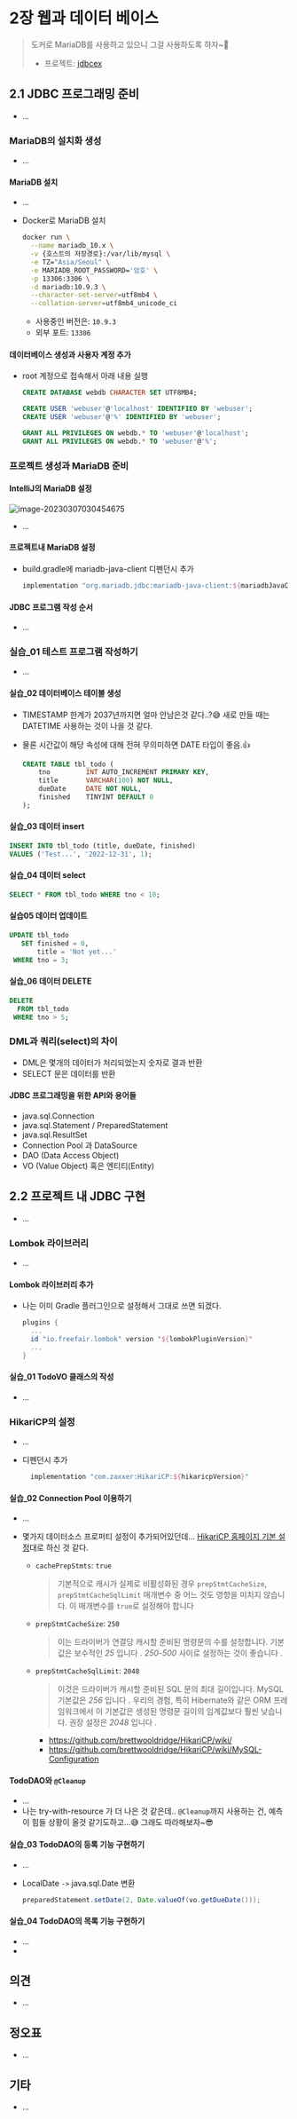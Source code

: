 # 2장 웹과 데이터 베이스

> 도커로 MariaDB를 사용하고 있으니 그걸 사용하도록 하자~🎈
>
> * 프로젝트: [jdbcex](jdbcex)



## 2.1 JDBC 프로그래밍 준비

* ...

### MariaDB의 설치화 생성

* ...

#### MariaDB 설치

* ...

* Docker로 MariaDB 설치 

  ```sh
  docker run \
    --name mariadb_10.x \
    -v {호스트의 저장경로}:/var/lib/mysql \
    -e TZ="Asia/Seoul" \
    -e MARIADB_ROOT_PASSWORD='암호' \
    -p 13306:3306 \
    -d mariadb:10.9.3 \
    --character-set-server=utf8mb4 \
    --collation-server=utf8mb4_unicode_ci
  ```

  * 사용중인 버전은: `10.9.3`
  * 외부 포트: `13306`

  

#### 데이터베이스 생성과 사용자 계정 추가

* root 계정으로 접속해서 아래 내용 실행

  ```sql
  CREATE DATABASE webdb CHARACTER SET UTF8MB4;
  
  CREATE USER 'webuser'@'localhost' IDENTIFIED BY 'webuser';
  CREATE USER 'webuser'@'%' IDENTIFIED BY 'webuser';
  
  GRANT ALL PRIVILEGES ON webdb.* TO 'webuser'@'localhost';
  GRANT ALL PRIVILEGES ON webdb.* TO 'webuser'@'%';
  ```



### 프로젝트 생성과 MariaDB 준비

#### IntelliJ의  MariaDB 설정

![image-20230307030454675](doc-resources/image-20230307030454675.png)

* ...



#### 프로젝트내 MariaDB 설정

* build.gradle에 mariadb-java-client 디펜던시 추가

  ```groovy
  implementation "org.mariadb.jdbc:mariadb-java-client:${mariadbJavaClientVersion}"
  ```



#### JDBC 프로그램 작성 순서

* ...
  

### 실습_01 테스트 프로그램 작성하기

* ...



#### 실습_02 데이터베이스 테이블 생성

* TIMESTAMP 한계가 2037년까지면 얼마 안남은것 같다..?😅 새로 만들 때는 DATETIME 사용하는 것이 나을 것 같다.

* 물론 시간값이 해당 속성에 대해 전혀 무의미하면 DATE 타입이 좋음.👍

  ```sql
  CREATE TABLE tbl_todo (
      tno         INT AUTO_INCREMENT PRIMARY KEY,
      title       VARCHAR(100) NOT NULL,
      dueDate     DATE NOT NULL,
      finished    TINYINT DEFAULT 0
  );
  ```

  

#### 실습_03 데이터 insert

```sql
INSERT INTO tbl_todo (title, dueDate, finished)
VALUES ('Test...', '2022-12-31', 1);
```



#### 실습_04 데이터 select

```sql
SELECT * FROM tbl_todo WHERE tno < 10;
```



#### 실습05 데이터 업데이트

```sql
UPDATE tbl_todo
   SET finished = 0,
       title = 'Not yet...'
 WHERE tno = 3;
```



#### 실습_06 데이터 DELETE

```sql
DELETE 
  FROM tbl_todo
 WHERE tno > 5;
```



### DML과 쿼리(select)의 차이

* DML은 몇개의 데이터가 처리되었는지 숫자로 결과 반환
* SELECT 문은 데이터를 반환



#### JDBC 프로그래밍을 위한 API와 용어들

* java.sql.Connection
* java.sql.Statement / PreparedStatement
* java.sql.ResultSet
* Connection Pool 과 DataSource
* DAO (Data Access Object)
* VO (Value Object) 혹은 엔티티(Entity)





## 2.2 프로젝트 내 JDBC 구현

* ...

### Lombok 라이브러리

* ...

#### Lombok 라이브러리 추가

* 나는 이미 Gradle 플러그인으로 설정해서 그대로 쓰면 되겠다.

  ```groovy
  plugins {
    ...
    id "io.freefair.lombok" version "${lombokPluginVersion}"
    ...
  }
  ```



#### 실습_01 TodoVO 클래스의 작성

* ...



### HikariCP의 설정

* ...

* 디펜던시 추가

  ```groovy
    implementation "com.zaxxer:HikariCP:${hikaricpVersion}"
  ```



#### 실습_02 Connection Pool 이용하기

* ...

* 몇가지 데이터소스 프로퍼티 설정이 추가되어있던데... [HikariCP 홈페이지 기본 설정](https://github.com/brettwooldridge/HikariCP#rocket-initialization)대로 하신 것 같다.

  * `cachePrepStmts`: `true`

    > 기본적으로 캐시가 실제로 비활성화된 경우 `prepStmtCacheSize`,  `prepStmtCacheSqlLimit` 매개변수 중 어느 것도 영향을 미치지 않습니다. 이 매개변수를 `true`로 설정해야 합니다

  * `prepStmtCacheSize`: `250`

    > 이는 드라이버가 연결당 캐시할 준비된 명령문의 수를 설정합니다. 기본값은 보수적인 *25* 입니다 . *250-500* 사이로 설정하는 것이 좋습니다 .

  * `prepStmtCacheSqlLimit`: `2048`

    > 이것은 드라이버가 캐시할 준비된 SQL 문의 최대 길이입니다. MySQL 기본값은 *256* 입니다 . 우리의 경험, 특히 Hibernate와 같은 ORM 프레임워크에서 이 기본값은 생성된 명령문 길이의 임계값보다 훨씬 낮습니다. 권장 설정은 *2048* 입니다 .

    * https://github.com/brettwooldridge/HikariCP/wiki/
    * https://github.com/brettwooldridge/HikariCP/wiki/MySQL-Configuration



#### TodoDAO와 `@Cleanup`

* ...
* 나는 try-with-resource 가 더 나은 것 같은데.. `@Cleanup`까지 사용하는 건, 예측이 힘들 상황이 올것 같기도하고...😅 그래도 따라해보자~😎



#### 실습_03 TodoDAO의 등록 기능 구현하기

* ...

* LocalDate `->` java.sql.Date 변환

  ```java
  preparedStatement.setDate(2, Date.valueOf(vo.getDueDate()));
  ```



#### 실습_04 TodoDAO의 목록 기능 구현하기

* ...
* 





## 의견

* ...
  
  

## 정오표

* ...



## 기타

* ...